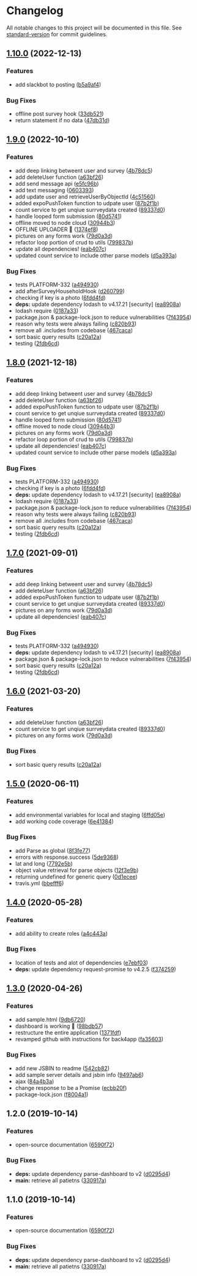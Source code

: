 # Changelog

All notable changes to this project will be documented in this file. See [standard-version](https://github.com/conventional-changelog/standard-version) for commit guidelines.

## [1.10.0](https://github.com/hopetambala/puente-node-cloudcode/compare/v1.9.0...v1.10.0) (2022-12-13)


### Features

* add slackbot to posting ([b5a9af4](https://github.com/hopetambala/puente-node-cloudcode/commit/b5a9af4ea4843e7339532dfb4ed896abb71804be))


### Bug Fixes

* offline post survey hook ([33db521](https://github.com/hopetambala/puente-node-cloudcode/commit/33db521fa976f1f0f8fe322f8c4449d9a1ab25be))
* return statement if no data ([47db31d](https://github.com/hopetambala/puente-node-cloudcode/commit/47db31db0f0975c8c2b2c683fd3388d05337aa74))

## [1.9.0](https://github.com/hopetambala/puente-node-cloudcode/compare/v1.5.0...v1.9.0) (2022-10-10)


### Features

* add deep linking betweent user and survey ([4b78dc5](https://github.com/hopetambala/puente-node-cloudcode/commit/4b78dc5213ffae6d65f751c47054153488cf63df))
* add deleteUser function ([a63bf26](https://github.com/hopetambala/puente-node-cloudcode/commit/a63bf26b32b3986e1c3844324001bf49c7cfe9b7))
* add send message api ([e5fc96b](https://github.com/hopetambala/puente-node-cloudcode/commit/e5fc96bdc3a447a66202a4a1347a370aff5a05de))
* add text messaging ([0603393](https://github.com/hopetambala/puente-node-cloudcode/commit/06033934b9e8ceb9a0f8ada266970062927ef357))
* add update user and retrieveUserByObjectId ([4c51560](https://github.com/hopetambala/puente-node-cloudcode/commit/4c51560a442e1e5acbccbe0999c56b9547150ee6))
* added expoPushToken function to udpate user ([87b2f1b](https://github.com/hopetambala/puente-node-cloudcode/commit/87b2f1b2a0415b5872ee541d7b23ae6273458a11))
* count service to get unqiue surrveydata created ([89337d0](https://github.com/hopetambala/puente-node-cloudcode/commit/89337d0bfa0b65c7b138afce978143ef0069a713))
* handle looped form submission ([80d5741](https://github.com/hopetambala/puente-node-cloudcode/commit/80d5741e8b2982138ee4b877466e030822598cd7))
* offline moved to node cloud ([30944b3](https://github.com/hopetambala/puente-node-cloudcode/commit/30944b3ca3536ef04763f77f6514d76eaba1ac20))
* OFFLINE UPLOADER :tada: ([1374ef8](https://github.com/hopetambala/puente-node-cloudcode/commit/1374ef83fb9a5419ed8546960f7dbe44b7c52343))
* pictures on any forms work ([79d0a3d](https://github.com/hopetambala/puente-node-cloudcode/commit/79d0a3d0dc9a0954e68549523c5806dd6a1ce37d))
* refactor loop portion of crud to utils ([799837b](https://github.com/hopetambala/puente-node-cloudcode/commit/799837b1cf1354f394ee643e3c36d3dbb9016335))
* update all dependencies! ([eab407c](https://github.com/hopetambala/puente-node-cloudcode/commit/eab407c0a9332736d906c3ecbf1bc99be119897e))
* updated count service to include other parse models ([d5a393a](https://github.com/hopetambala/puente-node-cloudcode/commit/d5a393acd84708fc8559e5d91ecd2001d4441214))


### Bug Fixes

*  tests PLATFORM-332 ([a494930](https://github.com/hopetambala/puente-node-cloudcode/commit/a4949300a30c3aa264043acfa2b033e828762a97))
* add afterSurveyHouseholdHook ([d260799](https://github.com/hopetambala/puente-node-cloudcode/commit/d26079979e814d051d164597cbb2d5bf4776f0f2))
* checking if key is a photo ([6fdd4fd](https://github.com/hopetambala/puente-node-cloudcode/commit/6fdd4fdada93163489e16ad111f054fe62346f0e))
* **deps:** update dependency lodash to v4.17.21 [security] ([ea8908a](https://github.com/hopetambala/puente-node-cloudcode/commit/ea8908a6b8349b16ee55f7275d6f27bf94648881))
* lodash require ([0187a33](https://github.com/hopetambala/puente-node-cloudcode/commit/0187a337d815eb5d3af87228475089f4485fdbb2))
* package.json & package-lock.json to reduce vulnerabilities ([7f43954](https://github.com/hopetambala/puente-node-cloudcode/commit/7f4395439f3cb7b61ed005aa476817ba814dea42))
* reason why tests were always failing ([c820b93](https://github.com/hopetambala/puente-node-cloudcode/commit/c820b936dc00e4e6d17bcffd9c75f18a243ce7a3))
* remove all .includes from codebase ([467caca](https://github.com/hopetambala/puente-node-cloudcode/commit/467cacaeea27dcf64f5dcfbb4b36d11046adf3e2))
* sort basic query results ([c20a12a](https://github.com/hopetambala/puente-node-cloudcode/commit/c20a12a37debffa8edbf585b982a9e0ba8dc53be))
* testing ([2fdb6cd](https://github.com/hopetambala/puente-node-cloudcode/commit/2fdb6cd2663725b0a938573dee968fee8eae5641))

## [1.8.0](https://github.com/hopetambala/puente-node-cloudcode/compare/v1.5.0...v1.8.0) (2021-12-18)


### Features

* add deep linking betweent user and survey ([4b78dc5](https://github.com/hopetambala/puente-node-cloudcode/commit/4b78dc5213ffae6d65f751c47054153488cf63df))
* add deleteUser function ([a63bf26](https://github.com/hopetambala/puente-node-cloudcode/commit/a63bf26b32b3986e1c3844324001bf49c7cfe9b7))
* added expoPushToken function to udpate user ([87b2f1b](https://github.com/hopetambala/puente-node-cloudcode/commit/87b2f1b2a0415b5872ee541d7b23ae6273458a11))
* count service to get unqiue surrveydata created ([89337d0](https://github.com/hopetambala/puente-node-cloudcode/commit/89337d0bfa0b65c7b138afce978143ef0069a713))
* handle looped form submission ([80d5741](https://github.com/hopetambala/puente-node-cloudcode/commit/80d5741e8b2982138ee4b877466e030822598cd7))
* offline moved to node cloud ([30944b3](https://github.com/hopetambala/puente-node-cloudcode/commit/30944b3ca3536ef04763f77f6514d76eaba1ac20))
* pictures on any forms work ([79d0a3d](https://github.com/hopetambala/puente-node-cloudcode/commit/79d0a3d0dc9a0954e68549523c5806dd6a1ce37d))
* refactor loop portion of crud to utils ([799837b](https://github.com/hopetambala/puente-node-cloudcode/commit/799837b1cf1354f394ee643e3c36d3dbb9016335))
* update all dependencies! ([eab407c](https://github.com/hopetambala/puente-node-cloudcode/commit/eab407c0a9332736d906c3ecbf1bc99be119897e))
* updated count service to include other parse models ([d5a393a](https://github.com/hopetambala/puente-node-cloudcode/commit/d5a393acd84708fc8559e5d91ecd2001d4441214))


### Bug Fixes

*  tests PLATFORM-332 ([a494930](https://github.com/hopetambala/puente-node-cloudcode/commit/a4949300a30c3aa264043acfa2b033e828762a97))
* checking if key is a photo ([6fdd4fd](https://github.com/hopetambala/puente-node-cloudcode/commit/6fdd4fdada93163489e16ad111f054fe62346f0e))
* **deps:** update dependency lodash to v4.17.21 [security] ([ea8908a](https://github.com/hopetambala/puente-node-cloudcode/commit/ea8908a6b8349b16ee55f7275d6f27bf94648881))
* lodash require ([0187a33](https://github.com/hopetambala/puente-node-cloudcode/commit/0187a337d815eb5d3af87228475089f4485fdbb2))
* package.json & package-lock.json to reduce vulnerabilities ([7f43954](https://github.com/hopetambala/puente-node-cloudcode/commit/7f4395439f3cb7b61ed005aa476817ba814dea42))
* reason why tests were always failing ([c820b93](https://github.com/hopetambala/puente-node-cloudcode/commit/c820b936dc00e4e6d17bcffd9c75f18a243ce7a3))
* remove all .includes from codebase ([467caca](https://github.com/hopetambala/puente-node-cloudcode/commit/467cacaeea27dcf64f5dcfbb4b36d11046adf3e2))
* sort basic query results ([c20a12a](https://github.com/hopetambala/puente-node-cloudcode/commit/c20a12a37debffa8edbf585b982a9e0ba8dc53be))
* testing ([2fdb6cd](https://github.com/hopetambala/puente-node-cloudcode/commit/2fdb6cd2663725b0a938573dee968fee8eae5641))

## [1.7.0](https://github.com/hopetambala/puente-node-cloudcode/compare/v1.5.0...v1.7.0) (2021-09-01)


### Features

* add deep linking betweent user and survey ([4b78dc5](https://github.com/hopetambala/puente-node-cloudcode/commit/4b78dc5213ffae6d65f751c47054153488cf63df))
* add deleteUser function ([a63bf26](https://github.com/hopetambala/puente-node-cloudcode/commit/a63bf26b32b3986e1c3844324001bf49c7cfe9b7))
* added expoPushToken function to udpate user ([87b2f1b](https://github.com/hopetambala/puente-node-cloudcode/commit/87b2f1b2a0415b5872ee541d7b23ae6273458a11))
* count service to get unqiue surrveydata created ([89337d0](https://github.com/hopetambala/puente-node-cloudcode/commit/89337d0bfa0b65c7b138afce978143ef0069a713))
* pictures on any forms work ([79d0a3d](https://github.com/hopetambala/puente-node-cloudcode/commit/79d0a3d0dc9a0954e68549523c5806dd6a1ce37d))
* update all dependencies! ([eab407c](https://github.com/hopetambala/puente-node-cloudcode/commit/eab407c0a9332736d906c3ecbf1bc99be119897e))


### Bug Fixes

*  tests PLATFORM-332 ([a494930](https://github.com/hopetambala/puente-node-cloudcode/commit/a4949300a30c3aa264043acfa2b033e828762a97))
* **deps:** update dependency lodash to v4.17.21 [security] ([ea8908a](https://github.com/hopetambala/puente-node-cloudcode/commit/ea8908a6b8349b16ee55f7275d6f27bf94648881))
* package.json & package-lock.json to reduce vulnerabilities ([7f43954](https://github.com/hopetambala/puente-node-cloudcode/commit/7f4395439f3cb7b61ed005aa476817ba814dea42))
* sort basic query results ([c20a12a](https://github.com/hopetambala/puente-node-cloudcode/commit/c20a12a37debffa8edbf585b982a9e0ba8dc53be))
* testing ([2fdb6cd](https://github.com/hopetambala/puente-node-cloudcode/commit/2fdb6cd2663725b0a938573dee968fee8eae5641))

## [1.6.0](https://github.com/hopetambala/puente-node-cloudcode/compare/v1.5.0...v1.6.0) (2021-03-20)


### Features

* add deleteUser function ([a63bf26](https://github.com/hopetambala/puente-node-cloudcode/commit/a63bf26b32b3986e1c3844324001bf49c7cfe9b7))
* count service to get unqiue surrveydata created ([89337d0](https://github.com/hopetambala/puente-node-cloudcode/commit/89337d0bfa0b65c7b138afce978143ef0069a713))
* pictures on any forms work ([79d0a3d](https://github.com/hopetambala/puente-node-cloudcode/commit/79d0a3d0dc9a0954e68549523c5806dd6a1ce37d))


### Bug Fixes

* sort basic query results ([c20a12a](https://github.com/hopetambala/puente-node-cloudcode/commit/c20a12a37debffa8edbf585b982a9e0ba8dc53be))

## [1.5.0](https://github.com/hopetambala/puente-node-cloudcode/compare/v1.4.0...v1.5.0) (2020-06-11)


### Features

* add environmental variables for local and staging ([6ffd05e](https://github.com/hopetambala/puente-node-cloudcode/commit/6ffd05e3092ddac80b7c1c8def8fcc1cbfd2cd51))
* add working code coverage ([6e41384](https://github.com/hopetambala/puente-node-cloudcode/commit/6e41384295452513404a7bc4660640a3b3d46347))


### Bug Fixes

* add Parse as global ([8f3fe77](https://github.com/hopetambala/puente-node-cloudcode/commit/8f3fe7727c8efd0a53c12add9cadf3d43407a395))
* errors with response.success ([5de9368](https://github.com/hopetambala/puente-node-cloudcode/commit/5de93682a6ebac32c2a7431e7b892db39a0bc266))
* lat and long ([7792e5b](https://github.com/hopetambala/puente-node-cloudcode/commit/7792e5b700d1f59313110e52c853a47bdaec4254))
* object value retrieval for parse objects ([12f3e9b](https://github.com/hopetambala/puente-node-cloudcode/commit/12f3e9bf77af91ca359a43d47329d36453a2b027))
* returning undefined for generic query ([0d1ecee](https://github.com/hopetambala/puente-node-cloudcode/commit/0d1ecee2cd17a965b3ddafee926ee531ea6881a5))
* travis.yml ([bbefff6](https://github.com/hopetambala/puente-node-cloudcode/commit/bbefff66c56de1ac08ae78eff253db8341fbeb5f))

## [1.4.0](https://github.com/hopetambala/puente-node-cloudcode/compare/v1.3.0...v1.4.0) (2020-05-28)


### Features

* add ability to create roles ([a4c443a](https://github.com/hopetambala/puente-node-cloudcode/commit/a4c443aeed98442f09224f376ee93d2991fa5181))


### Bug Fixes

* location of tests and alot of dependencies ([e7ebf03](https://github.com/hopetambala/puente-node-cloudcode/commit/e7ebf0395cc17aecab50f1b5a33c4faf3c7ee40d))
* **deps:** update dependency request-promise to v4.2.5 ([f374259](https://github.com/hopetambala/puente-node-cloudcode/commit/f3742594df8f172693bd276cce3a2450393de67a))

## [1.3.0](https://github.com/hopetambala/puente-node-cloudcode/compare/v1.2.0...v1.3.0) (2020-04-26)


### Features

* add sample.html ([9db6720](https://github.com/hopetambala/puente-node-cloudcode/commit/9db6720e003261815ba518adf73feb2fe6f29021))
* dashboard is working :confetti_ball: ([98bdb57](https://github.com/hopetambala/puente-node-cloudcode/commit/98bdb5709130411c6d7547e846c4b33e873622b8))
* restructure the entire application ([1371fdf](https://github.com/hopetambala/puente-node-cloudcode/commit/1371fdff2ff89b34fcbd0d4764dde0bd4a07ba6b))
* revamped github with instructions for back4app ([fa35603](https://github.com/hopetambala/puente-node-cloudcode/commit/fa35603f8ba9ae4230da823af5e07241fc3b8b14))


### Bug Fixes

* add new JSBIN to readme ([542cb82](https://github.com/hopetambala/puente-node-cloudcode/commit/542cb8250ce43702474e79d79e11d573a6022ffb))
* add sample server details and jsbin info ([9497ab6](https://github.com/hopetambala/puente-node-cloudcode/commit/9497ab65a3877b10e4abb4dfd4a3a3af13d5673b))
* ajax ([84a4b3a](https://github.com/hopetambala/puente-node-cloudcode/commit/84a4b3ac399256e7b390e5c272f338576ab0c31a))
* change response to be a Promise ([ecbb20f](https://github.com/hopetambala/puente-node-cloudcode/commit/ecbb20f4ed120e5116f561c2cff4f6a57b58aa6a))
* package-lock.json ([f8004a1](https://github.com/hopetambala/puente-node-cloudcode/commit/f8004a159dbdeab4505a1edf357a508662155b3e))

## 1.2.0 (2019-10-14)


### Features

* open-source documentation ([6590f72](https://github.com/hopetambala/puente-node-cloudcode/commit/6590f726720081c7d1f27f8f53f7d6f66187f8bc))


### Bug Fixes

* **deps:** update dependency parse-dashboard to v2 ([d0295d4](https://github.com/hopetambala/puente-node-cloudcode/commit/d0295d4861bb99d3852917e09971a39aeef6f869))
* **main:** retrieve all patietns ([330917a](https://github.com/hopetambala/puente-node-cloudcode/commit/330917a36bf8e65297e13239c734a86bfaaea661))

## 1.1.0 (2019-10-14)


### Features

* open-source documentation ([6590f72](https://github.com/hopetambala/puente-node-cloudcode/commit/6590f726720081c7d1f27f8f53f7d6f66187f8bc))


### Bug Fixes

* **deps:** update dependency parse-dashboard to v2 ([d0295d4](https://github.com/hopetambala/puente-node-cloudcode/commit/d0295d4861bb99d3852917e09971a39aeef6f869))
* **main:** retrieve all patietns ([330917a](https://github.com/hopetambala/puente-node-cloudcode/commit/330917a36bf8e65297e13239c734a86bfaaea661))
